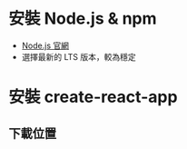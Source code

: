 # 安裝 Node.js & npm
- [Node.js 官網](https://nodejs.org/en/)
- 選擇最新的 LTS 版本，較為穩定




# 安裝 create-react-app
## 下載位置

```shell
